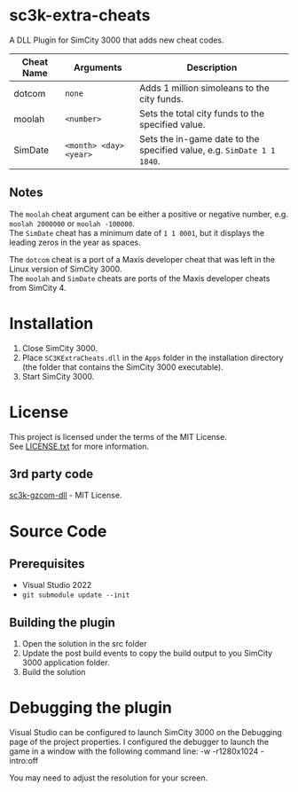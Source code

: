 # sc3k-extra-cheats

A DLL Plugin for SimCity 3000 that adds new cheat codes.

| Cheat Name | Arguments | Description |
|------------|-----------|-------------|
| dotcom | `none` | Adds 1 million simoleans to the city funds.  |
| moolah | `<number>` | Sets the total city funds to the specified value.  |
| SimDate | `<month> <day> <year>` | Sets the in-game date to the specified value, e.g. `SimDate 1 1 1840`. |

## Notes

The `moolah` cheat argument can be either a positive or negative number, e.g. `moolah 2000000` or `moolah -100000`.   
The `SimDate` cheat has a minimum date of `1 1 0001`, but it displays the leading zeros in the year as spaces.

The `dotcom` cheat is a port of a Maxis developer cheat that was left in the Linux version of SimCity 3000.    
The `moolah` and `SimDate` cheats are ports of the Maxis developer cheats from SimCity 4.

# Installation

1. Close SimCity 3000.
2. Place `SC3KExtraCheats.dll` in the `Apps` folder in the installation directory (the folder that contains the SimCity 3000 executable).
3. Start SimCity 3000. 

# License

This project is licensed under the terms of the MIT License.    
See [LICENSE.txt](LICENSE.txt) for more information.

## 3rd party code

[sc3k-gzcom-dll](https://github.com/0xC0000054/sc3k-gzcom-dll) - MIT License.  

# Source Code

## Prerequisites

* Visual Studio 2022
* `git submodule update --init`

## Building the plugin

1. Open the solution in the src folder
2. Update the post build events to copy the build output to you SimCity 3000 application folder.
3. Build the solution

# Debugging the plugin

Visual Studio can be configured to launch SimCity 3000 on the Debugging page of the project properties.
I configured the debugger to launch the game in a window with the following command line: -w -r1280x1024 -intro:off

You may need to adjust the resolution for your screen.
